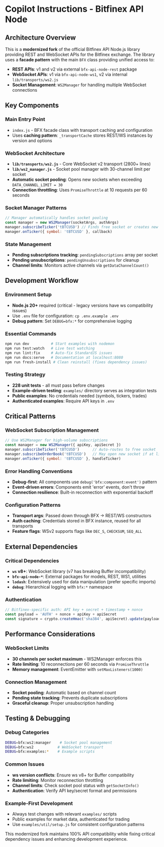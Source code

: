 # Copilot Instructions - Bitfinex API Node

## Architecture Overview

This is a **modernized fork** of the official Bitfinex API Node.js library providing REST and WebSocket APIs for the Bitfinex exchange. The library uses a **facade pattern** with the main `BFX` class providing unified access to:

- **REST APIs**: v1 and v2 via external `bfx-api-node-rest` package
- **WebSocket APIs**: v1 via `bfx-api-node-ws1`, v2 via internal `lib/transports/ws2.js`
- **Socket Management**: `WS2Manager` for handling multiple WebSocket connections

## Key Components

### Main Entry Point
- `index.js` - BFX facade class with transport caching and configuration
- Uses **caching pattern**: `_transportCache` stores REST/WS instances by version and options

### WebSocket Architecture
- **`lib/transports/ws2.js`** - Core WebSocket v2 transport (2800+ lines)
- **`lib/ws2_manager.js`** - Socket pool manager with 30-channel limit per socket
- **Automatic socket pooling**: Opens new sockets when exceeding `DATA_CHANNEL_LIMIT = 30`
- **Connection throttling**: Uses `PromiseThrottle` at 10 requests per 60 seconds

### Socket Manager Patterns
```javascript
// Manager automatically handles socket pooling
const manager = new WS2Manager(socketArgs, authArgs)
manager.subscribeTicker('tBTCUSD') // Finds free socket or creates new one
manager.onTicker({ symbol: 'tBTCUSD' }, callback)
```

### State Management
- **Pending subscriptions tracking**: `pendingSubscriptions` array per socket
- **Pending unsubscriptions**: `pendingUnsubscriptions` for cleanup
- **Channel limits**: Monitors active channels via `getDataChannelCount()`

## Development Workflow

### Environment Setup
- **Node.js 20+** required (critical - legacy versions have ws compatibility issues)
- Use `.env` file for configuration: `cp .env.example .env`
- **Debug pattern**: Set `DEBUG=bfx:*` for comprehensive logging

### Essential Commands
```bash
npm run dev          # Start examples with nodemon
npm run test:watch   # Live test watching
npm run lint:fix     # Auto-fix StandardJS issues
npm run docs:serve   # Documentation at localhost:8080
npm run fresh-install # Clean reinstall (fixes dependency issues)
```

### Testing Strategy
- **228 unit tests** - all must pass before changes
- **Example-driven testing**: `examples/` directory serves as integration tests
- **Public examples**: No credentials needed (symbols, tickers, trades)
- **Authenticated examples**: Require API keys in `.env`

## Critical Patterns

### WebSocket Subscription Management
```javascript
// Use WS2Manager for high-volume subscriptions
const manager = new WS2Manager({ apiKey, apiSecret })
manager.subscribeTicker('tBTCUSD')      // Auto-routes to free socket
manager.subscribeOrderBook('tBTCUSD')   // May open new socket if at limit
manager.onTicker({ symbol: 'tBTCUSD' }, handleTicker)
```

### Error Handling Conventions
- **Debug-first**: All components use `debug('bfx:component:event')` pattern
- **Event-driven errors**: Components emit 'error' events, don't throw
- **Connection resilience**: Built-in reconnection with exponential backoff

### Configuration Patterns
- **Transport args**: Passed down through BFX → REST/WS constructors
- **Auth caching**: Credentials stored in BFX instance, reused for all transports
- **Feature flags**: WSv2 supports flags like `DEC_S`, `CHECKSUM`, `SEQ_ALL`

## External Dependencies

### Critical Dependencies
- **`ws` v8+**: WebSocket library (v7 has breaking Buffer incompatibility)
- **`bfx-api-node-*`**: External packages for models, REST, WS1, utilities
- **`lodash`**: Extensively used for data manipulation (prefer specific imports)
- **`debug`**: Hierarchical logging with `bfx:*` namespace

### Authentication
```javascript
// Bitfinex-specific auth: API key + secret + timestamp + nonce
const payload = 'AUTH' + nonce + apiKey + apiSecret
const signature = crypto.createHmac('sha384', apiSecret).update(payload).digest('hex')
```

## Performance Considerations

### WebSocket Limits
- **30 channels per socket maximum** - WS2Manager enforces this
- **Rate limiting**: 10 reconnections per 60 seconds via `PromiseThrottle`
- **Memory management**: EventEmitter with `setMaxListeners(1000)`

### Connection Management
- **Socket pooling**: Automatic based on channel count
- **Pending state tracking**: Prevents duplicate subscriptions
- **Graceful cleanup**: Proper unsubscription handling

## Testing & Debugging

### Debug Categories
```bash
DEBUG=bfx:ws2:manager    # Socket pool management
DEBUG=bfx:ws2           # WebSocket transport
DEBUG=bfx:examples:*    # Example scripts
```

### Common Issues
- **ws version conflicts**: Ensure ws v8+ for Buffer compatibility
- **Rate limiting**: Monitor reconnection throttling
- **Channel limits**: Check socket pool status with `getSocketInfo()`
- **Authentication**: Verify API key/secret format and permissions

### Example-First Development
- Always test changes with relevant `examples/` scripts
- Public examples for market data, authenticated for trading
- Use `examples/util/setup.js` for consistent configuration patterns

This modernized fork maintains 100% API compatibility while fixing critical dependency issues and enhancing development experience.
